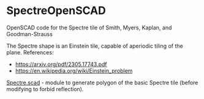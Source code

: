 # SpectreOpenSCAD
OpenSCAD code for the Spectre tile of Smith, Myers, Kaplan, and Goodman-Strauss

The Spectre shape is an Einstein tile, capable of aperiodic tiling of the plane.
References:
* https://arxiv.org/pdf/2305.17743.pdf
* https://en.wikipedia.org/wiki/Einstein_problem

[Spectre.scad](Spectre.scad) - module to generate polygon of the basic Spectre tile (before modifying to forbid reflection).
